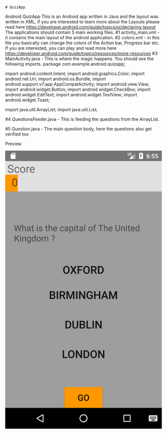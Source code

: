 






	# QuizApp
Android QuizApp
This is an Android app written in Java and the layout was written in XML, if you are interested to learn more about the Layouts please read here
https://developer.android.com/guide/topics/ui/declaring-layout
The applications should contain 5 main working files.
#1
activity_main.xml - it contains the main layout of the android application.
#2
colors.xml - in this file you basically can change the colors of the Action bar, Progress bar etc. If you are interested, you can play and read more here
https://developer.android.com/guide/topics/resources/more-resources
#3 MainActivity.java - This is where the magic happens. You should see the following imports.
package com.example.android.quizapp;

import android.content.Intent;
import android.graphics.Color;
import android.net.Uri;
import android.os.Bundle;
import android.support.v7.app.AppCompatActivity;
import android.view.View;
import android.widget.Button;
import android.widget.CheckBox;
import android.widget.EditText;
import android.widget.TextView;
import android.widget.Toast;

import java.util.ArrayList;
import java.util.List;


#4
QuestionsFeeder.java - This is feeding the questions from the ArrayList.

#5
Question.java - The main question body, here the questions also get verified too


Preview

![](Screenshtots/StartScreen.png)





